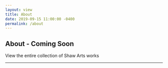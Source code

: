 ```yaml
---
layout: view
title: About
date: 2019-09-15 11:00:00 -0400
permalink: /about
---
```


<div class="p-0" style="height: 800px;">
   <div class="container py-4 py-lg-6">
      <div class="row text-center">
         <div class="col-lg-7 d-lg-flex">
            <div class="p-5 py-lg-6 overlay overlay-gradient overlay-op-5 rounded mb-4 mb-lg-0 flex-ew flex-valign"
               data-bg-img="{{'assets/img/sa-square-1.jpg' | absolute_url }}" data-url="/shop">
               <h2 class="text-white mb-0">
              		About - Coming Soon
            	</h2>
               <p class="text-white mb-0">View the entire collection of Shaw Arts works</p>
               <hr class="hr-lg my-2 w-20 mx-auto hr-primary" />
            </div>
         </div>
      </div>
   </div>
</div>

